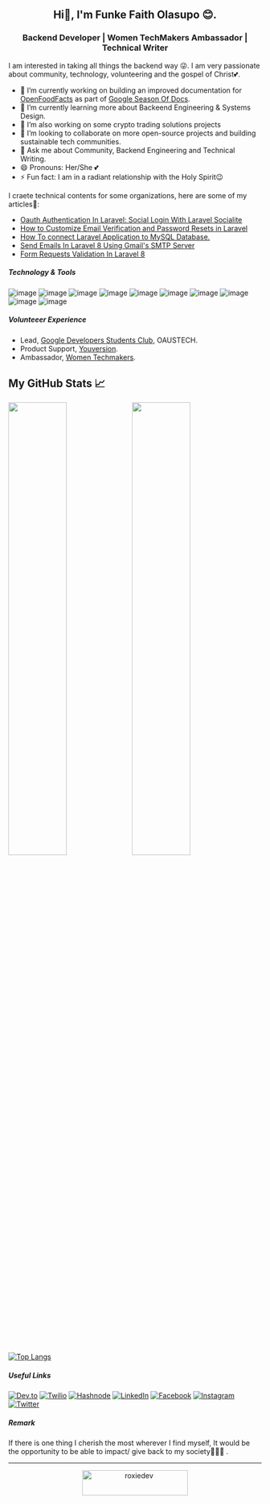 
## <div align = "center">Hi👋, I'm  Funke Faith Olasupo 😊. 
<h3 align="center">Backend Developer | Women TechMakers Ambassador | Technical Writer </h3>
  <p>I am interested in taking all things the backend way 😜.  
    I am very passionate about community, technology, volunteering and  the gospel of Christ💕.</p>
</div>


- 🔭 I’m currently working on building an improved documentation for [OpenFoodFacts](https://wiki.openfoodfacts.org/GSOD2022_API_documentation) as part of [Google Season Of Docs](https://developers.google.com/season-of-docs).
- 🌱 I’m currently learning more about Backeend Engineering & Systems Design.
- 🔭 I’m also working on some crypto trading solutions projects
- 👯 I’m looking to collaborate on more open-source projects and building sustainable tech communities.
- 💬 Ask me about Community, Backend Engineering and Technical Writing.
- 😄 Pronouns: Her/She 💕
- ⚡ Fun fact: I am in a radiant relationship with the Holy Spirit😉

I craete technical contents for some organizations, here are some of my articles🤩:
* [Oauth Authentication In Laravel: Social Login With Laravel Socialite](https://www.honeybadger.io/blog/laravel-oauth/)
* [How to Customize Email Verification and Password Resets in Laravel](https://www.twilio.com/blog/customize-email-verification-password-resets-laravel)
* [How To connect Laravel Application to MySQL Database.](https://dev.to/roxie/how-to-connect-laravel-application-to-mysql-database-5han)
* [Send Emails In Laravel 8 Using Gmail's SMTP Server](https://dev.to/roxie/adding-and-removing-columns-from-existing-tables-using-laravel-migrations-389g)
* [Form Requests Validation In Laravel 8](https://www.twilio.com/blog/send-emails-laravel-8-gmail-smtp-server)




##### Technology & Tools

  ![image](https://img.shields.io/badge/JavaScript-F7DF1E?style=for-the-badge&logo=javascript&logoColor=black) ![image](	https://img.shields.io/badge/PHP-777BB4?style=for-the-badge&logo=php&logoColor=white) ![image](	https://img.shields.io/badge/MySQL-00000F?style=for-the-badge&logo=mysql&logoColor=white) ![image](https://img.shields.io/badge/Laravel-FF2D20?style=for-the-badge&logo=laravel&logoColor=white)  ![image](	https://img.shields.io/badge/Postman-FF6C37?style=for-the-badge&logo=Postman&logoColor=white) ![image](https://img.shields.io/badge/Markdown-000000?style=for-the-badge&logo=markdown&logoColor=white) ![image](https://img.shields.io/badge/Git-F05032?style=for-the-badge&logo=git&logoColor=white)  ![image](https://img.shields.io/badge/Slack-4A154B?style=for-the-badge&logo=slack&logoColor=white) ![image](https://img.shields.io/badge/GitBook-3884FF?style=for-the-badge&logo=gitbook&logoColor=white) ![image](https://img.shields.io/badge/Swagger-85EA2D?style=for-the-badge&logo=swagger&logoColor=white)
  
 ##### Volunteeer Experience
 
 * Lead, [Google Developers Students Club](https://developers.google.com/community/gdsc), OAUSTECH.
 * Product Support, [Youversion](https://www.youversion.com/the-bible-app/).
 * Ambassador, [Women Techmakers](https://developers.google.com/womentechmakers/ambassadors).

 ## My GitHub Stats &#x1f4c8;
<p>
  <img width="48%" src="https://github-readme-stats.vercel.app/api?username=roxie-32&show_icons=true&theme=tokyonight" />
  <img width="48%" src="https://github-readme-streak-stats.herokuapp.com/?user=roxie-32&theme=tokyonight" />
 

[![Top Langs](https://github-readme-stats.vercel.app/api/top-langs/?username=roxie-32&hide=java,html,css&theme=radical)](https://github.com/anuraghazra/github-readme-stats) 

</p>

 
 ##### Useful Links
  <a href="https://dev.to/roxie">![Dev.to](https://img.shields.io/badge/dev.to-0A0A0A?style=for-the-badge&logo=dev.to&logoColor=white)</a>
 <a href="https://www.twilio.com/blog/author/folasupo">![Twilio](https://img.shields.io/badge/-Twilio-red?style=for-the-badge&logo=twilio)</a> <a href="https://hashnode.com/@Roxie">![Hashnode](https://img.shields.io/badge/Hashnode-2962FF?style=for-the-badge&logo=hashnode&logoColor=white)</a> <a href="https://www.linkedin.com/in/olasupofunke/">![LinkedIn](https://img.shields.io/badge/LinkedIn-0077B5?style=for-the-badge&logo=linkedin&logoColor=white)</a>  <a href="https://www.facebook.com/funke.olasupo.3/">![Facebook](https://img.shields.io/badge/Facebook-1877F2?style=for-the-badge&logo=facebook&logoColor=white)</a>  <a href="https://www.instagram.com/roxie_dev/">![Instagram](https://img.shields.io/badge/Instagram-E4405F?style=for-the-badge&logo=instagram&logoColor=white)</a> <a href="https://twitter.com/OlasupoFunke">![Twitter](	https://img.shields.io/badge/Twitter-1DA1F2?style=for-the-badge&logo=twitter&logoColor=white)</a>
 
 ##### Remark
 If there is one thing I cherish the most wherever I find myself, It would be the opportunity to be able to impact/ give back to my society💜🙇‍♀️ .

<hr height="2px"/>
<p align="center"><a href="https://www.buymeacoffee.com/roxiedev"> <img align="center" src="https://cdn.buymeacoffee.com/buttons/v2/default-yellow.png" height="50" width="210" alt="roxiedev" /></a></p><br><br>
